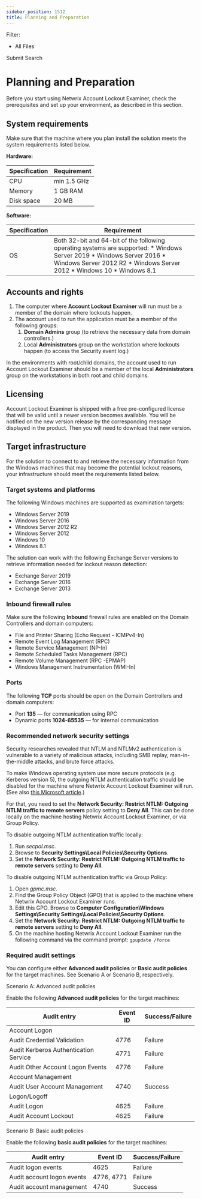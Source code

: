 ```yaml
---
sidebar_position: 1512
title: Planning and Preparation
---
```


Filter: 

* All Files

Submit Search

# Planning and Preparation

Before you start using Netwrix Account Lockout Examiner, check the prerequisites and set up your environment, as described in this section.

## System requirements

Make sure that the machine where you plan install the solution meets the system requirements listed below.

**Hardware:**

| Specification | Requirement |
| --- | --- |
| CPU | min 1.5 GHz |
| Memory | 1 GB RAM |
| Disk space | 20 MB |

**Software:**

| Specification | Requirement |
| --- | --- |
| OS | Both 32-bit and 64-bit of the following operating systems are supported:   * Windows Server 2019 * Windows Server 2016 * Windows Server 2012 R2 * Windows Server 2012 * Windows 10 * Windows 8.1 |

## Accounts and rights

1. The computer where **Account Lockout Examiner** will run must be a member of the domain where lockouts happen.
2. The account used to run the application must be a member of the following groups:
   1. **Domain Admins** group (to retrieve the necessary data from domain controllers.)
   2. Local **Administrators** group on the workstation where lockouts happen (to access the Security event log.)

In the environments with root/child domains, the account used to run Account Lockout Examiner should be a member of the local **Administrators** group on the workstations in both root and child domains.

## Licensing

Account Lockout Examiner is shipped with a free pre-configured license that will be valid until a newer version becomes available. You will be notified on the new version release by the corresponding message displayed in the product. Then you will need to download that new version.

## Target infrastructure

For the solution to connect to and retrieve the necessary information from the Windows machines that may become the potential lockout reasons, your infrastructure should meet the requirements listed below.

### Target systems and platforms

The following Windows machines are supported as examination targets:

* Windows Server 2019
* Windows Server 2016
* Windows Server 2012 R2
* Windows Server 2012
* Windows 10
* Windows 8.1

The solution can work with the following Exchange Server versions to retrieve information needed for lockout reason detection:

* Exchange Server 2019
* Exchange Server 2016
* Exchange Server 2013

### Inbound firewall rules

Make sure the following **Inbound** firewall rules are enabled on the Domain Controllers and domain computers:

* File and Printer Sharing (Echo Request - ICMPv4-In)
* Remote Event Log Management (RPC)
* Remote Service Management (NP-In)
* Remote Scheduled Tasks Management (RPC)
* Remote Volume Management (RPC -EPMAP)
* Windows Management Instrumentation (WMI-In)

### Ports

The following **TCP** ports should be open on the Domain Controllers and domain computers:

* Port **135** — for communication using RPC
* Dynamic ports **1024-65535** — for internal communication

### Recommended network security settings

Security researches revealed that NTLM and NTLMv2 authentication is vulnerable to a variety of malicious attacks, including SMB replay, man-in-the-middle attacks, and brute force attacks.

To make Windows operating system use more secure protocols (e.g. Kerberos version 5), the outgoing NTLM authentication traffic should be disabled for the machine where Netwrix Account Lockout Examiner will run. (See also [this Microsoft article](https://docs.microsoft.com/en-us/windows/win32/secauthn/microsoft-negotiate).)

For that, you need to set the **Network Security: Restrict NTLM: Outgoing NTLM traffic to remote servers** policy setting to **Deny All**. This can be done locally on the machine hosting Netwrix Account Lockout Examiner, or via Group Policy.

To disable outgoing NTLM authentication traffic locally:

1. Run *secpol.msc*.
2. Browse to **Security Settings\Local Policies\Security Options**.
3. Set the **Network Security: Restrict NTLM: Outgoing NTLM traffic to remote servers** setting to **Deny All**.

To disable outgoing NTLM authentication traffic via Group Policy:

1. Open *gpmc.msc*.
2. Find the Group Policy Object (GPO) that is applied to the machine where Netwrix Account Lockout Examiner runs.
3. Edit this GPO. Browse to **Computer Configuration\Windows Settings\Security Settings\Local Policies\Security Options**.
4. Set the **Network Security: Restrict NTLM: Outgoing NTLM traffic to remote servers** setting to **Deny All**.
5. On the machine hosting Netwrix Account Lockout Examiner run the following command via the command prompt: `gpupdate /force`

### Required audit settings

You can configure either **Advanced audit policies** or **Basic audit policies** for the target machines. See Scenario A or Scenario B, respectively.

Scenario A: Advanced audit policies

Enable the following **Advanced audit policies** for the target machines:

| Audit entry | Event ID | Success/Failure |
| --- | --- | --- |
| Account Logon |  |  |
| Audit Credential Validation | 4776 | Failure |
| Audit Kerberos Authentication Service | 4771 | Failure |
| Audit Other Account Logon Events | 4776 | Failure |
| Account Management |  |  |
| Audit User Account Management | 4740 | Success |
| Logon/Logoff |  |  |
| Audit Logon | 4625 | Failure |
| Audit Account Lockout | 4625 | Failure |

Scenario B: Basic audit policies

Enable the following **basic audit policies** for the target machines:

| Audit entry | Event ID | Success/Failure |
| --- | --- | --- |
| Audit logon events | 4625 | Failure |
| Audit account logon events | 4776, 4771 | Failure |
| Audit account management | 4740 | Success |